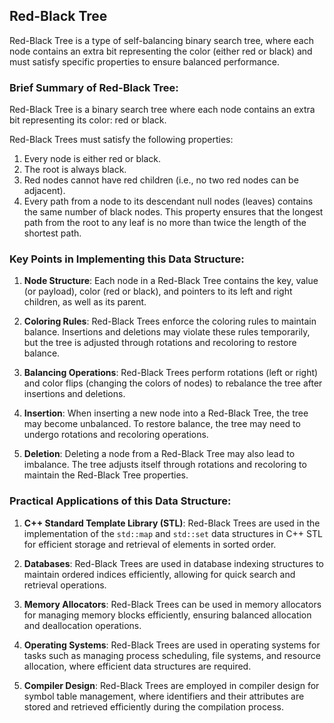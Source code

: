 ## Red-Black Tree

Red-Black Tree is a type of self-balancing binary search tree, where each node contains an extra bit representing the color (either red or black) and must satisfy specific properties to ensure balanced performance.

### Brief Summary of Red-Black Tree:

Red-Black Tree is a binary search tree where each node contains an extra bit representing its color: red or black.

Red-Black Trees must satisfy the following properties:
1. Every node is either red or black.
2. The root is always black.
3. Red nodes cannot have red children (i.e., no two red nodes can be adjacent).
4. Every path from a node to its descendant null nodes (leaves) contains the same number of black nodes. This property ensures that the longest path from the root to any leaf is no more than twice the length of the shortest path.

### Key Points in Implementing this Data Structure:

1. **Node Structure**: Each node in a Red-Black Tree contains the key, value (or payload), color (red or black), and pointers to its left and right children, as well as its parent.

2. **Coloring Rules**: Red-Black Trees enforce the coloring rules to maintain balance. Insertions and deletions may violate these rules temporarily, but the tree is adjusted through rotations and recoloring to restore balance.

3. **Balancing Operations**: Red-Black Trees perform rotations (left or right) and color flips (changing the colors of nodes) to rebalance the tree after insertions and deletions.

4. **Insertion**: When inserting a new node into a Red-Black Tree, the tree may become unbalanced. To restore balance, the tree may need to undergo rotations and recoloring operations.

5. **Deletion**: Deleting a node from a Red-Black Tree may also lead to imbalance. The tree adjusts itself through rotations and recoloring to maintain the Red-Black Tree properties.

### Practical Applications of this Data Structure:

1. **C++ Standard Template Library (STL)**: Red-Black Trees are used in the implementation of the `std::map` and `std::set` data structures in C++ STL for efficient storage and retrieval of elements in sorted order.

2. **Databases**: Red-Black Trees are used in database indexing structures to maintain ordered indices efficiently, allowing for quick search and retrieval operations.

3. **Memory Allocators**: Red-Black Trees can be used in memory allocators for managing memory blocks efficiently, ensuring balanced allocation and deallocation operations.

4. **Operating Systems**: Red-Black Trees are used in operating systems for tasks such as managing process scheduling, file systems, and resource allocation, where efficient data structures are required.

5. **Compiler Design**: Red-Black Trees are employed in compiler design for symbol table management, where identifiers and their attributes are stored and retrieved efficiently during the compilation process.